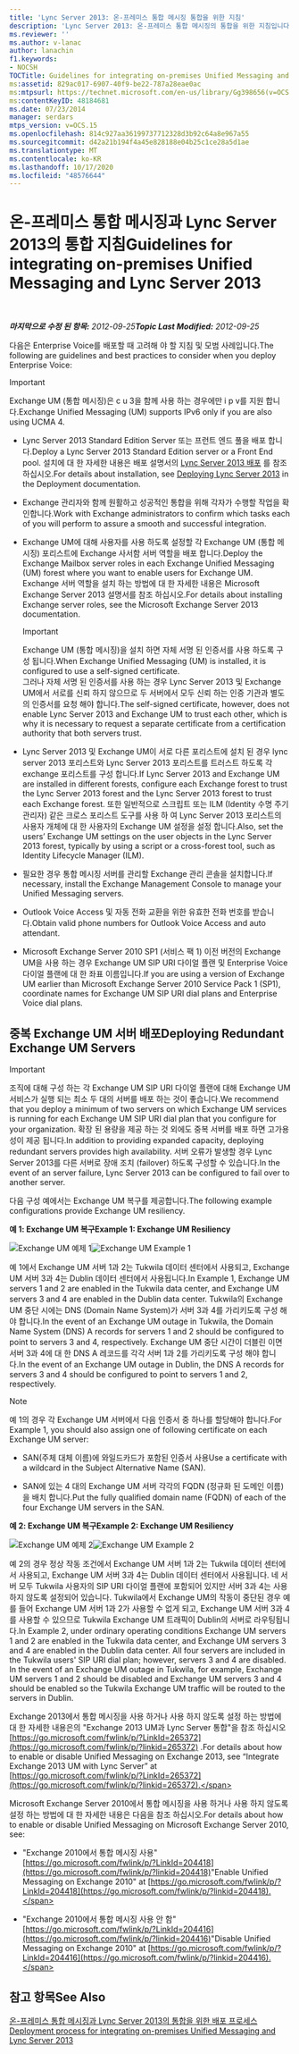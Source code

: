 ```yaml
---
title: 'Lync Server 2013: 온-프레미스 통합 메시징 통합을 위한 지침'
description: 'Lync Server 2013: 온-프레미스 통합 메시징의 통합을 위한 지침입니다.'
ms.reviewer: ''
ms.author: v-lanac
author: lanachin
f1.keywords:
- NOCSH
TOCTitle: Guidelines for integrating on-premises Unified Messaging and Lync Server
ms:assetid: 829ac017-6907-40f9-be22-787a28eae0ac
ms:mtpsurl: https://technet.microsoft.com/en-us/library/Gg398656(v=OCS.15)
ms:contentKeyID: 48184681
ms.date: 07/23/2014
manager: serdars
mtps_version: v=OCS.15
ms.openlocfilehash: 814c927aa36199737712328d3b92c64a8e967a55
ms.sourcegitcommit: d42a21b194f4a45e828188e04b25c1ce28a5d1ae
ms.translationtype: MT
ms.contentlocale: ko-KR
ms.lasthandoff: 10/17/2020
ms.locfileid: "48576644"
---
```

# <a name="guidelines-for-integrating-on-premises-unified-messaging-and-lync-server-2013"></a><span data-ttu-id="d5ef6-103">온-프레미스 통합 메시징과 Lync Server 2013의 통합 지침</span><span class="sxs-lookup"><span data-stu-id="d5ef6-103">Guidelines for integrating on-premises Unified Messaging and Lync Server 2013</span></span>

<div data-xmlns="http://www.w3.org/1999/xhtml">

<div class="topic" data-xmlns="http://www.w3.org/1999/xhtml" data-msxsl="urn:schemas-microsoft-com:xslt" data-cs="https://msdn.microsoft.com/">

<div data-asp="https://msdn2.microsoft.com/asp">



</div>

<div id="mainSection">

<div id="mainBody">

<span> </span>

<span data-ttu-id="d5ef6-104">_**마지막으로 수정 된 항목:** 2012-09-25_</span><span class="sxs-lookup"><span data-stu-id="d5ef6-104">_**Topic Last Modified:** 2012-09-25_</span></span>

<span data-ttu-id="d5ef6-105">다음은 Enterprise Voice를 배포할 때 고려해 야 할 지침 및 모범 사례입니다.</span><span class="sxs-lookup"><span data-stu-id="d5ef6-105">The following are guidelines and best practices to consider when you deploy Enterprise Voice:</span></span>

<div>


> [!IMPORTANT]  
> <span data-ttu-id="d5ef6-106">Exchange UM (통합 메시징)은 c u 3을 함께 사용 하는 경우에만 i p v를 지원 합니다.</span><span class="sxs-lookup"><span data-stu-id="d5ef6-106">Exchange Unified Messaging (UM) supports IPv6 only if you are also using UCMA 4.</span></span>



</div>

  - <span data-ttu-id="d5ef6-107">Lync Server 2013 Standard Edition Server 또는 프런트 엔드 풀을 배포 합니다.</span><span class="sxs-lookup"><span data-stu-id="d5ef6-107">Deploy a Lync Server 2013 Standard Edition server or a Front End pool.</span></span> <span data-ttu-id="d5ef6-108">설치에 대 한 자세한 내용은 배포 설명서의 [Lync Server 2013 배포](lync-server-2013-deploying-lync-server.md) 를 참조 하십시오.</span><span class="sxs-lookup"><span data-stu-id="d5ef6-108">For details about installation, see [Deploying Lync Server 2013](lync-server-2013-deploying-lync-server.md) in the Deployment documentation.</span></span>

  - <span data-ttu-id="d5ef6-109">Exchange 관리자와 함께 원활하고 성공적인 통합을 위해 각자가 수행할 작업을 확인합니다.</span><span class="sxs-lookup"><span data-stu-id="d5ef6-109">Work with Exchange administrators to confirm which tasks each of you will perform to assure a smooth and successful integration.</span></span>

  - <span data-ttu-id="d5ef6-110">Exchange UM에 대해 사용자를 사용 하도록 설정할 각 Exchange UM (통합 메시징) 포리스트에 Exchange 사서함 서버 역할을 배포 합니다.</span><span class="sxs-lookup"><span data-stu-id="d5ef6-110">Deploy the Exchange Mailbox server roles in each Exchange Unified Messaging (UM) forest where you want to enable users for Exchange UM.</span></span> <span data-ttu-id="d5ef6-111">Exchange 서버 역할을 설치 하는 방법에 대 한 자세한 내용은 Microsoft Exchange Server 2013 설명서를 참조 하십시오.</span><span class="sxs-lookup"><span data-stu-id="d5ef6-111">For details about installing Exchange server roles, see the Microsoft Exchange Server 2013 documentation.</span></span>
    
    <div>
    

    > [!IMPORTANT]  
    > <span data-ttu-id="d5ef6-112">Exchange UM (통합 메시징)을 설치 하면 자체 서명 된 인증서를 사용 하도록 구성 됩니다.</span><span class="sxs-lookup"><span data-stu-id="d5ef6-112">When Exchange Unified Messaging (UM) is installed, it is configured to use a self-signed certificate.</span></span><BR><span data-ttu-id="d5ef6-113">그러나 자체 서명 된 인증서를 사용 하는 경우 Lync Server 2013 및 Exchange UM에서 서로를 신뢰 하지 않으므로 두 서버에서 모두 신뢰 하는 인증 기관과 별도의 인증서를 요청 해야 합니다.</span><span class="sxs-lookup"><span data-stu-id="d5ef6-113">The self-signed certificate, however, does not enable Lync Server 2013 and Exchange UM to trust each other, which is why it is necessary to request a separate certificate from a certification authority that both servers trust.</span></span>

    
    </div>

  - <span data-ttu-id="d5ef6-114">Lync Server 2013 및 Exchange UM이 서로 다른 포리스트에 설치 된 경우 lync server 2013 포리스트와 Lync Server 2013 포리스트를 트러스트 하도록 각 exchange 포리스트를 구성 합니다.</span><span class="sxs-lookup"><span data-stu-id="d5ef6-114">If Lync Server 2013 and Exchange UM are installed in different forests, configure each Exchange forest to trust the Lync Server 2013 forest and the Lync Server 2013 forest to trust each Exchange forest.</span></span> <span data-ttu-id="d5ef6-115">또한 일반적으로 스크립트 또는 ILM (Identity 수명 주기 관리자) 같은 크로스 포리스트 도구를 사용 하 여 Lync Server 2013 포리스트의 사용자 개체에 대 한 사용자의 Exchange UM 설정을 설정 합니다.</span><span class="sxs-lookup"><span data-stu-id="d5ef6-115">Also, set the users’ Exchange UM settings on the user objects in the Lync Server 2013 forest, typically by using a script or a cross-forest tool, such as Identity Lifecycle Manager (ILM).</span></span>

  - <span data-ttu-id="d5ef6-116">필요한 경우 통합 메시징 서버를 관리할 Exchange 관리 콘솔을 설치합니다.</span><span class="sxs-lookup"><span data-stu-id="d5ef6-116">If necessary, install the Exchange Management Console to manage your Unified Messaging servers.</span></span>

  - <span data-ttu-id="d5ef6-117">Outlook Voice Access 및 자동 전화 교환을 위한 유효한 전화 번호를 받습니다.</span><span class="sxs-lookup"><span data-stu-id="d5ef6-117">Obtain valid phone numbers for Outlook Voice Access and auto attendant.</span></span>

  - <span data-ttu-id="d5ef6-118">Microsoft Exchange Server 2010 SP1 (서비스 팩 1) 이전 버전의 Exchange UM을 사용 하는 경우 Exchange UM SIP URI 다이얼 플랜 및 Enterprise Voice 다이얼 플랜에 대 한 좌표 이름입니다.</span><span class="sxs-lookup"><span data-stu-id="d5ef6-118">If you are using a version of Exchange UM earlier than Microsoft Exchange Server 2010 Service Pack 1 (SP1), coordinate names for Exchange UM SIP URI dial plans and Enterprise Voice dial plans.</span></span>

<div>

## <a name="deploying-redundant-exchange-um-servers"></a><span data-ttu-id="d5ef6-119">중복 Exchange UM 서버 배포</span><span class="sxs-lookup"><span data-stu-id="d5ef6-119">Deploying Redundant Exchange UM Servers</span></span>

<div>


> [!IMPORTANT]  
> <span data-ttu-id="d5ef6-120">조직에 대해 구성 하는 각 Exchange UM SIP URI 다이얼 플랜에 대해 Exchange UM 서비스가 실행 되는 최소 두 대의 서버를 배포 하는 것이 좋습니다.</span><span class="sxs-lookup"><span data-stu-id="d5ef6-120">We recommend that you deploy a minimum of two servers on which Exchange UM services is running for each Exchange UM SIP URI dial plan that you configure for your organization.</span></span> <span data-ttu-id="d5ef6-121">확장 된 용량을 제공 하는 것 외에도 중복 서버를 배포 하면 고가용성이 제공 됩니다.</span><span class="sxs-lookup"><span data-stu-id="d5ef6-121">In addition to providing expanded capacity, deploying redundant servers provides high availability.</span></span> <span data-ttu-id="d5ef6-122">서버 오류가 발생할 경우 Lync Server 2013를 다른 서버로 장애 조치 (failover) 하도록 구성할 수 있습니다.</span><span class="sxs-lookup"><span data-stu-id="d5ef6-122">In the event of an server failure, Lync Server 2013 can be configured to fail over to another server.</span></span>



</div>

<span data-ttu-id="d5ef6-123">다음 구성 예에서는 Exchange UM 복구를 제공합니다.</span><span class="sxs-lookup"><span data-stu-id="d5ef6-123">The following example configurations provide Exchange UM resiliency.</span></span>

<span data-ttu-id="d5ef6-124">**예 1: Exchange UM 복구**</span><span class="sxs-lookup"><span data-stu-id="d5ef6-124">**Example 1: Exchange UM Resiliency**</span></span>

<span data-ttu-id="d5ef6-125">![Exchange UM 예제 1](images/Gg398656.3644b847-0847-4550-a989-e3fc51de5c4b(OCS.15).jpg "Exchange UM 예제 1")</span><span class="sxs-lookup"><span data-stu-id="d5ef6-125">![Exchange UM Example 1](images/Gg398656.3644b847-0847-4550-a989-e3fc51de5c4b(OCS.15).jpg "Exchange UM Example 1")</span></span>

<span data-ttu-id="d5ef6-126">예 1에서 Exchange UM 서버 1과 2는 Tukwila 데이터 센터에서 사용되고, Exchange UM 서버 3과 4는 Dublin 데이터 센터에서 사용됩니다.</span><span class="sxs-lookup"><span data-stu-id="d5ef6-126">In Example 1, Exchange UM servers 1 and 2 are enabled in the Tukwila data center, and Exchange UM servers 3 and 4 are enabled in the Dublin data center.</span></span> <span data-ttu-id="d5ef6-127">Tukwila의 Exchange UM 중단 시에는 DNS (Domain Name System)가 서버 3과 4를 가리키도록 구성 해야 합니다.</span><span class="sxs-lookup"><span data-stu-id="d5ef6-127">In the event of an Exchange UM outage in Tukwila, the Domain Name System (DNS) A records for servers 1 and 2 should be configured to point to servers 3 and 4, respectively.</span></span> <span data-ttu-id="d5ef6-128">Exchange UM 중단 시간이 더블린 이면 서버 3과 4에 대 한 DNS A 레코드를 각각 서버 1과 2를 가리키도록 구성 해야 합니다.</span><span class="sxs-lookup"><span data-stu-id="d5ef6-128">In the event of an Exchange UM outage in Dublin, the DNS A records for servers 3 and 4 should be configured to point to servers 1 and 2, respectively.</span></span>

<div>


> [!NOTE]  
> <span data-ttu-id="d5ef6-129">예 1의 경우 각 Exchange UM 서버에서 다음 인증서 중 하나를 할당해야 합니다.</span><span class="sxs-lookup"><span data-stu-id="d5ef6-129">For Example 1, you should also assign one of following certificate on each Exchange UM server:</span></span> 
> <UL>
> <LI>
> <P><span data-ttu-id="d5ef6-130">SAN(주체 대체 이름)에 와일드카드가 포함된 인증서 사용</span><span class="sxs-lookup"><span data-stu-id="d5ef6-130">Use a certificate with a wildcard in the Subject Alternative Name (SAN).</span></span></P>
> <LI>
> <P><span data-ttu-id="d5ef6-131">SAN에 있는 4 대의 Exchange UM 서버 각각의 FQDN (정규화 된 도메인 이름)을 배치 합니다.</span><span class="sxs-lookup"><span data-stu-id="d5ef6-131">Put the fully qualified domain name (FQDN) of each of the four Exchange UM servers in the SAN.</span></span></P></LI></UL>



</div>

<span data-ttu-id="d5ef6-132">**예 2: Exchange UM 복구**</span><span class="sxs-lookup"><span data-stu-id="d5ef6-132">**Example 2: Exchange UM Resiliency**</span></span>

<span data-ttu-id="d5ef6-133">![Exchange UM 예제 2](images/Gg398656.15754273-306e-448d-b258-84bc2936a2e8(OCS.15).jpg "Exchange UM 예제 2")</span><span class="sxs-lookup"><span data-stu-id="d5ef6-133">![Exchange UM Example 2](images/Gg398656.15754273-306e-448d-b258-84bc2936a2e8(OCS.15).jpg "Exchange UM Example 2")</span></span>

<span data-ttu-id="d5ef6-p106">예 2의 경우 정상 작동 조건에서 Exchange UM 서버 1과 2는 Tukwila 데이터 센터에서 사용되고, Exchange UM 서버 3과 4는 Dublin 데이터 센터에서 사용됩니다. 네 서버 모두 Tukwila 사용자의 SIP URI 다이얼 플랜에 포함되어 있지만 서버 3과 4는 사용하지 않도록 설정되어 있습니다. Tukwila에서 Exchange UM의 작동이 중단된 경우 예를 들어 Exchange UM 서버 1과 2가 사용할 수 없게 되고, Exchange UM 서버 3과 4를 사용할 수 있으므로 Tukwila Exchange UM 트래픽이 Dublin의 서버로 라우팅됩니다.</span><span class="sxs-lookup"><span data-stu-id="d5ef6-p106">In Example 2, under ordinary operating conditions Exchange UM servers 1 and 2 are enabled in the Tukwila data center, and Exchange UM servers 3 and 4 are enabled in the Dublin data center. All four servers are included in the Tukwila users' SIP URI dial plan; however, servers 3 and 4 are disabled. In the event of an Exchange UM outage in Tukwila, for example, Exchange UM servers 1 and 2 should be disabled and Exchange UM servers 3 and 4 should be enabled so the Tukwila Exchange UM traffic will be routed to the servers in Dublin.</span></span>

<span data-ttu-id="d5ef6-137">Exchange 2013에서 통합 메시징을 사용 하거나 사용 하지 않도록 설정 하는 방법에 대 한 자세한 내용은의 "Exchange 2013 UM과 Lync Server 통합"을 참조 하십시오 [https://go.microsoft.com/fwlink/p/?LinkId=265372](https://go.microsoft.com/fwlink/p/?linkid=265372) .</span><span class="sxs-lookup"><span data-stu-id="d5ef6-137">For details about how to enable or disable Unified Messaging on Exchange 2013, see “Integrate Exchange 2013 UM with Lync Server” at [https://go.microsoft.com/fwlink/p/?LinkId=265372](https://go.microsoft.com/fwlink/p/?linkid=265372).</span></span>

<span data-ttu-id="d5ef6-138">Microsoft Exchange Server 2010에서 통합 메시징을 사용 하거나 사용 하지 않도록 설정 하는 방법에 대 한 자세한 내용은 다음을 참조 하십시오.</span><span class="sxs-lookup"><span data-stu-id="d5ef6-138">For details about how to enable or disable Unified Messaging on Microsoft Exchange Server 2010, see:</span></span>

  - <span data-ttu-id="d5ef6-139">"Exchange 2010에서 통합 메시징 사용" [https://go.microsoft.com/fwlink/p/?LinkId=204418](https://go.microsoft.com/fwlink/p/?linkid=204418)</span><span class="sxs-lookup"><span data-stu-id="d5ef6-139">"Enable Unified Messaging on Exchange 2010" at [https://go.microsoft.com/fwlink/p/?LinkId=204418](https://go.microsoft.com/fwlink/p/?linkid=204418).</span></span>

  - <span data-ttu-id="d5ef6-140">"Exchange 2010에서 통합 메시징 사용 안 함" [https://go.microsoft.com/fwlink/p/?LinkId=204416](https://go.microsoft.com/fwlink/p/?linkid=204416)</span><span class="sxs-lookup"><span data-stu-id="d5ef6-140">"Disable Unified Messaging on Exchange 2010" at [https://go.microsoft.com/fwlink/p/?LinkId=204416](https://go.microsoft.com/fwlink/p/?linkid=204416).</span></span>

</div>

<div>

## <a name="see-also"></a><span data-ttu-id="d5ef6-141">참고 항목</span><span class="sxs-lookup"><span data-stu-id="d5ef6-141">See Also</span></span>


[<span data-ttu-id="d5ef6-142">온-프레미스 통합 메시징과 Lync Server 2013의 통합을 위한 배포 프로세스</span><span class="sxs-lookup"><span data-stu-id="d5ef6-142">Deployment process for integrating on-premises Unified Messaging and Lync Server 2013</span></span>](lync-server-2013-deployment-process-for-integrating-on-premises-unified-messaging.md)  
  

</div>

</div>

<span> </span>

</div>

</div>

</div>

